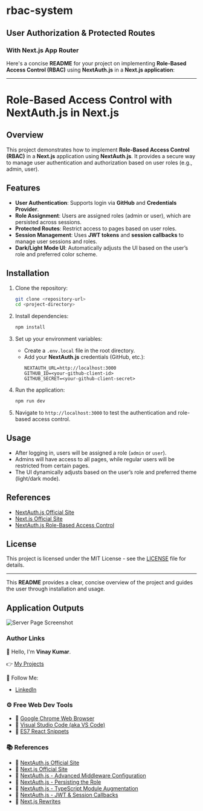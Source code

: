 # rbac-system


## User Authorization & Protected Routes

### With Next.js App Router

Here's a concise **README** for your project on implementing **Role-Based Access Control (RBAC)** using **NextAuth.js** in a **Next.js application**:

---

# Role-Based Access Control with NextAuth.js in Next.js

## Overview

This project demonstrates how to implement **Role-Based Access Control (RBAC)** in a **Next.js** application using **NextAuth.js**. It provides a secure way to manage user authentication and authorization based on user roles (e.g., admin, user).

## Features

- **User Authentication**: Supports login via **GitHub** and **Credentials Provider**.
- **Role Assignment**: Users are assigned roles (admin or user), which are persisted across sessions.
- **Protected Routes**: Restrict access to pages based on user roles.
- **Session Management**: Uses **JWT tokens** and **session callbacks** to manage user sessions and roles.
- **Dark/Light Mode UI**: Automatically adjusts the UI based on the user’s role and preferred color scheme.

## Installation

1. Clone the repository:
   ```bash
   git clone <repository-url>
   cd <project-directory>
   ```

2. Install dependencies:
   ```bash
   npm install
   ```

3. Set up your environment variables:
   - Create a `.env.local` file in the root directory.
   - Add your **NextAuth.js** credentials (GitHub, etc.):
     ```env
     NEXTAUTH_URL=http://localhost:3000
     GITHUB_ID=<your-github-client-id>
     GITHUB_SECRET=<your-github-client-secret>
     ```

4. Run the application:
   ```bash
   npm run dev
   ```

5. Navigate to `http://localhost:3000` to test the authentication and role-based access control.

## Usage

- After logging in, users will be assigned a role (`admin` or `user`).
- Admins will have access to all pages, while regular users will be restricted from certain pages.
- The UI dynamically adjusts based on the user’s role and preferred theme (light/dark mode).

## References

- [NextAuth.js Official Site](https://next-auth.js.org/)
- [Next.js Official Site](https://nextjs.org/)
- [NextAuth.js Role-Based Access Control](https://authjs.dev/guides/basics/role-based-access-control#persisting-the-role)

## License

This project is licensed under the MIT License - see the [LICENSE](LICENSE) file for details.

---

This **README** provides a clear, concise overview of the project and guides the user through installation and usage.

## Application Outputs
![Server Page Screenshot](./Screenshots/Screenshot%20(308).png)


### Author Links

👋 Hello, I'm **Vinay Kumar**.

👉 [My Projects](https://github.com/vinaythanay)

🚀 Follow Me:
- [LinkedIn](https://www.linkedin.com/in/agathamudi-vinay-kumar-0677a4235) 

### ⚙ Free Web Dev Tools
- 🔗 [Google Chrome Web Browser](https://google.com/chrome/)
- 🔗 [Visual Studio Code (aka VS Code)](https://code.visualstudio.com/)
- 🔗 [ES7 React Snippets](https://marketplace.visualstudio.com/items?itemName=dsznajder.es7-react-js-snippets)

### 📚 References
- 🔗 [NextAuth.js Official Site](https://next-auth.js.org/)
- 🔗 [Next.js Official Site](https://nextjs.org/)
- 🔗 [NextAuth.js - Advanced Middleware Configuration](https://next-auth.js.org/configuration/nextjs#advanced-usage)
- 🔗 [NextAuth.js - Persisting the Role](https://authjs.dev/guides/basics/role-based-access-control#persisting-the-role)
- 🔗 [NextAuth.js - TypeScript Module Augmentation](https://next-auth.js.org/getting-started/typescript#module-augmentation)
- 🔗 [NextAuth.js - JWT & Session Callbacks](https://next-auth.js.org/configuration/callbacks#jwt-callback)
- 🔗 [Next.js Rewrites](https://nextjs.org/docs/app/api-reference/functions/next-response#rewrite)

